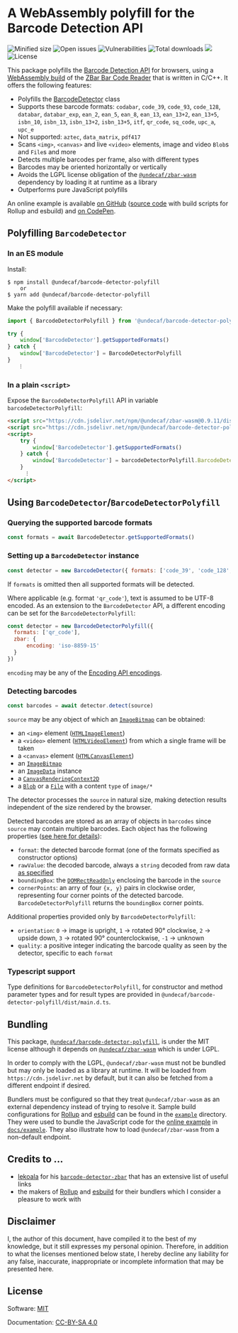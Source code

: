 # A WebAssembly polyfill for the Barcode Detection API

![Minified size](https://badgen.net/bundlephobia/min/@undecaf/barcode-detector-polyfill)
![Open issues](https://badgen.net/github/open-issues/undecaf/barcode-detector-polyfill)
![Vulnerabilities](https://snyk.io/test/npm/@undecaf/barcode-detector-polyfill/badge.svg)
![Total downloads](https://badgen.net/npm/dt/@undecaf/barcode-detector-polyfill)
[![](https://data.jsdelivr.com/v1/package/npm/@undecaf/barcode-detector-polyfill/badge?style=rounded)](https://www.jsdelivr.com/package/npm/@undecaf/barcode-detector-polyfill)
![License](https://badgen.net/github/license/undecaf/barcode-detector-polyfill)

This package polyfills the [Barcode Detection API](https://developer.mozilla.org/en-US/docs/Web/API/Barcode_Detection_API) for browsers,
using a [WebAssembly build](https://github.com/undecaf/zbar-wasm#readme) of the 
[ZBar Bar Code Reader](https://github.com/mchehab/zbar#readme) that is written in C/C++.
It offers the following features:

+ Polyfills the [BarcodeDetector](https://developer.mozilla.org/en-US/docs/Web/API/BarcodeDetector) class
+ Supports these barcode formats: `codabar`, `code_39`, `code_93`, `code_128`, `databar`, `databar_exp`, `ean_2`, `ean_5`, 
  `ean_8`, `ean_13`, `ean_13+2`, `ean_13+5`, `isbn_10`, `isbn_13`, `isbn_13+2`, `isbn_13+5`, `itf`,
  `qr_code`, `sq_code`, `upc_a`, `upc_e`
+ Not supported: `aztec`, `data_matrix`, `pdf417`
+ Scans `<img>`, `<canvas>` and live `<video>` elements, image and video `Blob`s and `File`s and more
+ Detects multiple barcodes per frame, also with different types
+ Barcodes may be oriented horizontally or vertically
+ Avoids the LGPL license obligation of the [`@undecaf/zbar-wasm`](https://www.npmjs.com/package/@undecaf/zbar-wasm) dependency
  by loading it at runtime as a library
+ Outperforms pure JavaScript polyfills

An online example is available [on GitHub](https://undecaf.github.io/barcode-detector-polyfill/example/)
([source code](https://github.com/undecaf/barcode-detector-polyfill/tree/master/example) with build scripts for Rollup and esbuild)
and [on CodePen](https://codepen.io/undecaf/pen/LYzXXzg).


## Polyfilling `BarcodeDetector`

### In an ES module

Install:

```shell
$ npm install @undecaf/barcode-detector-polyfill
    or
$ yarn add @undecaf/barcode-detector-polyfill
```

Make the polyfill available if necessary:

```javascript
import { BarcodeDetectorPolyfill } from '@undecaf/barcode-detector-polyfill'

try {
    window['BarcodeDetector'].getSupportedFormats()
} catch {
    window['BarcodeDetector'] = BarcodeDetectorPolyfill
}
    ⁝
```


### In a plain `<script>`

Expose the `BarcodeDetectorPolyfill` API in variable `barcodeDetectorPolyfill`:

```html
<script src="https://cdn.jsdelivr.net/npm/@undecaf/zbar-wasm@0.9.11/dist/index.js"></script>
<script src="https://cdn.jsdelivr.net/npm/@undecaf/barcode-detector-polyfill@0.9.12/dist/index.js"></script>
<script>
    try {
        window['BarcodeDetector'].getSupportedFormats()
    } catch {
        window['BarcodeDetector'] = barcodeDetectorPolyfill.BarcodeDetectorPolyfill
    }
      ⁝
</script>
```



## Using `BarcodeDetector`/`BarcodeDetectorPolyfill`

### Querying the supported barcode formats

```javascript
const formats = await BarcodeDetector.getSupportedFormats()
```


### Setting up a `BarcodeDetector` instance

```javascript
const detector = new BarcodeDetector({ formats: ['code_39', 'code_128', 'ean_13'] })
```

If `formats` is omitted then all supported formats will be detected.

<a name="encoding"></a>
Where applicable (e.g. format `'qr_code'`), text is assumed to be UTF-8 encoded. As an extension to the
`BarcodeDetector` API, a different encoding can be set for the `BarcodeDetectorPolyfill`:

```javascript
const detector = new BarcodeDetectorPolyfill({ 
  formats: ['qr_code'],
  zbar: {
      encoding: 'iso-8859-15'
  }
})
```

`encoding` may be any of the [Encoding API encodings](https://developer.mozilla.org/en-US/docs/Web/API/Encoding_API/Encodings).


### Detecting barcodes

```javascript
const barcodes = await detector.detect(source)
```

`source` may be any object of which an [`ImageBitmap`](https://developer.mozilla.org/en-US/docs/Web/API/ImageBitmap) can be obtained:

+ an `<img>` element ([`HTMLImageElement`](https://developer.mozilla.org/en-US/docs/Web/API/HTMLImageElement))
+ a `<video>` element ([`HTMLVideoElement`](https://developer.mozilla.org/en-US/docs/Web/API/HTMLVideoElement))
  from which a single frame will be taken
+ a `<canvas>` element ([`HTMLCanvasElement`](https://developer.mozilla.org/en-US/docs/Web/API/HTMLCanvasElement))
+ an [`ImageBitmap`](https://developer.mozilla.org/en-US/docs/Web/API/ImageBitmap)
+ an [`ImageData`](https://developer.mozilla.org/en-US/docs/Web/API/ImageData) instance
+ a [`CanvasRenderingContext2D`](https://developer.mozilla.org/en-US/docs/Web/API/CanvasRenderingContext2D)
+ a [`Blob`](https://developer.mozilla.org/en-US/docs/Web/API/Blob) or a 
  [`File`](https://developer.mozilla.org/en-US/docs/Web/API/File) with a content `type` of `image/*`

The detector processes the `source` in natural size, making detection results independent of the size rendered
by the browser.

Detected barcodes are stored as an array of objects in `barcodes` since `source` may contain multiple barcodes.
Each object has the following properties
([see here for details](https://developer.mozilla.org/en-US/docs/Web/API/BarcodeDetector/detect#return_value)):

+ `format`: the detected barcode format (one of the formats specified as constructor options)
+ `rawValue`: the decoded barcode, always a `string` decoded from raw data [as specified](#encoding)
+ `boundingBox`: the [`DOMRectReadOnly`](https://developer.mozilla.org/en-US/docs/Web/API/DOMRectReadOnly) enclosing the
  barcode in the `source`
+ `cornerPoints`: an arry of four `{x, y}` pairs in clockwise order, representing four corner points of the detected barcode.
   `BarcodeDetectorPolyfill` returns the `boundingBox` corner points.

Additional properties provided only by `BarcodeDetectorPolyfill`:
+ `orientation`: `0`&nbsp;&rarr; image is upright, `1`&nbsp;&rarr; rotated 90° clockwise, `2`&nbsp;&rarr; upside down,
  `3`&nbsp;&rarr; rotated 90° counterclockwise, `-1`&nbsp;&rarr; unknown
+ `quality`: a positive integer indicating the barcode quality as seen by the detector,
  specific to each `format`


### Typescript support

Type definitions for `BarcodeDetectorPolyfill`, for constructor and method parameter types and for result types
are provided in `@undecaf/barcode-detector-polyfill/dist/main.d.ts`. 


## Bundling

This package, [`@undecaf/barcode-detector-polyfill`](https://www.npmjs.com/package/@undecaf/barcode-detector-polyfill),
is under the MIT license although it depends on [`@undecaf/zbar-wasm`](https://www.npmjs.com/package/@undecaf/zbar-wasm)
which is under LGPL.

In order to comply with the LGPL, `@undecaf/zbar-wasm` must not be bundled but may only be loaded as a library at runtime.
It will be loaded from `https://cdn.jsdelivr.net` by default, but it can also be fetched from
a different endpoint if desired.

Bundlers must be configured so that they treat `@undecaf/zbar-wasm` as an external dependency instead of trying to resolve it.
Sample build configurations for [Rollup](https://rollupjs.org/) and [esbuild](https://esbuild.github.io/)
can be found in the [`example`](https://github.com/undecaf/barcode-detector-polyfill/tree/master/example) directory.
They were used to bundle the JavaScript code for the [online example](https://undecaf.github.io/barcode-detector-polyfill/example/)
in [`docs/example`](https://github.com/undecaf/barcode-detector-polyfill/tree/master/docs/example).
They also illustrate how to load `@undecaf/zbar-wasm` from a non-default endpoint.


## Credits to ...

+ [lekoala](https://github.com/lekoala) for his [`barcode-detector-zbar`](https://github.com/lekoala/barcode-detector-zbar)
  that has an extensive list of useful links
+ the makers of [Rollup](https://rollupjs.org/) and [esbuild](https://esbuild.github.io/) for their bundlers
  which I consider a pleasure to work with


## Disclaimer

I, the author of this document, have compiled it to the best of my knowledge, but it still expresses my personal opinion.
Therefore, in addition to what the licenses mentioned below state, I hereby decline any liability for
any false, inaccurate, inappropriate or incomplete information that may be presented here.


## License

Software: [MIT](http://opensource.org/licenses/MIT)

Documentation: [CC-BY-SA 4.0](http://creativecommons.org/licenses/by-sa/4.0/)
